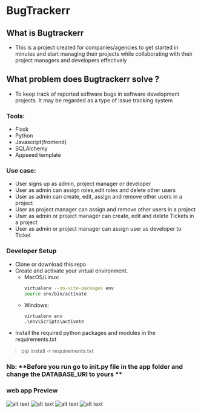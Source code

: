 #                                                      BugTrackerr

## What is Bugtrackerr
- This is a project created for companies/agencies to get started in minutes and start managing their projects while collaborating with their project managers 
and developers effectively

## What problem does Bugtrackerr solve ?
- To keep track of reported software bugs in software development projects. It may be regarded as a type of issue tracking system

### Tools:
- Flask
- Python
- Javascript(frontend)
- SQLAlchemy
- Appseed template

### Use case:
- User signs up as admin, project manager or developer
- User as admin can assign roles,edit roles and delete other users
- User as admin can create, edit, assign and remove other users in a project
- User as project manager can assign and remove other users in a project
- User as admin or project manager can create, edit and delete Tickets in a project
- User as admin or project manager can assign user as developer to Ticket

### Developer Setup
- Clone or download this repo 
- Create and activate your virtual environment.
  - MacOS/Linux:
      ```bash
      virtualenv --no-site-packages env
      source env/bin/activate
      ```
   - Windows:
      ```
      virtualenv env
      .\env\Scripts\activate
      ```
- Install the required python packages and modules in the requirements.txt
> pip install -r requirements.txt

### Nb: **Before you run go to init.py file in the app folder and change the DATABASE_URI to yours **
###                                                          web app Preview
![alt text]("https://github.com/fredcodee/BugTracker/blob/master/appview/homepage.png")
![alt text]("https://github.com/fredcodee/BugTracker/blob/master/appview/dashboard.png")
![alt text]("https://github.com/fredcodee/BugTracker/blob/master/appview/adminview.png")
![alt text]("https://github.com/fredcodee/BugTracker/blob/master/appview/ticketspage.png")

